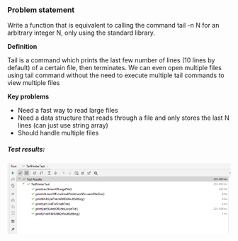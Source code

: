 ### Problem statement

Write a function that is equivalent to calling the command tail -n N for an arbitrary integer N, 
only using the standard library. 

**Definition**

Tail is a command which prints the last few number of lines (10 lines by default) of a certain file, then terminates. 
We can even open multiple files using tail command without the need to execute multiple tail commands to view multiple files

**Key problems**

- Need a fast way to read large files
- Need a data structure that reads through a file and only stores the last N lines (can just use string array) 
- Should handle multiple files 

##### Test results:

![Alt text](/src/com/akshay/resources/image-20200608102852637.png?raw=true "Test results")
